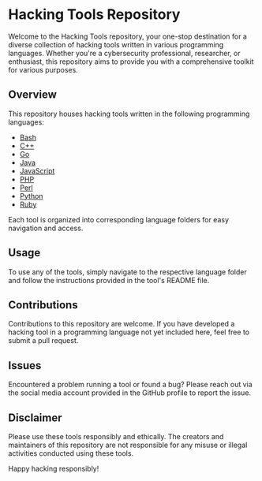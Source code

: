 # Hacking Tools Repository

Welcome to the Hacking Tools repository, your one-stop destination for a diverse collection of hacking tools written in various programming languages. Whether you're a cybersecurity professional, researcher, or enthusiast, this repository aims to provide you with a comprehensive toolkit for various purposes.

## Overview

This repository houses hacking tools written in the following programming languages:

- [Bash](https://github.com/saidehossain/Hacking_Tools/tree/main/hacking_with_bash)
- [C++](https://github.com/saidehossain/Hacking_Tools/tree/main/hacking_with_c%2B%2B)
- [Go](https://github.com/saidehossain/Hacking_Tools/tree/main/hacking_with_go)
- [Java](https://github.com/saidehossain/Hacking_Tools/tree/main/hacking_with_java)
- [JavaScript](https://github.com/saidehossain/Hacking_Tools/tree/main/hacking_with_javascript)
- [PHP](https://github.com/saidehossain/Hacking_Tools/tree/main/hacking_with_php)
- [Perl](https://github.com/saidehossain/Hacking_Tools/tree/main/hacking_with_perl)
- [Python](https://github.com/saidehossain/Hacking_Tools/tree/main/hacking_with_python)
- [Ruby](https://github.com/saidehossain/Hacking_Tools/tree/main/hacking_with_ruby)

Each tool is organized into corresponding language folders for easy navigation and access.

## Usage

To use any of the tools, simply navigate to the respective language folder and follow the instructions provided in the tool's README file.

## Contributions

Contributions to this repository are welcome. If you have developed a hacking tool in a programming language not yet included here, feel free to submit a pull request.

## Issues

Encountered a problem running a tool or found a bug? Please reach out via the social media account provided in the GitHub profile to report the issue.

## Disclaimer

Please use these tools responsibly and ethically. The creators and maintainers of this repository are not responsible for any misuse or illegal activities conducted using these tools.

Happy hacking responsibly!
